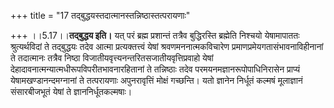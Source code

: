 +++
title = "17 तद्बुद्धयस्तदात्मानस्तन्निष्ठास्तत्परायणाः"

+++
।।5.17।।**तद्बुद्धय इति।** यत् परं ब्रह्म प्रशान्तं तत्रैव बुद्धिरस्ति
ब्रह्मेति निश्चयो येषामापाततः श्रुत्यर्थविदां ते तद्बुद्धयः तदेव आत्मा
प्रत्यक्तत्त्वं येषां श्रवणमननात्मकविचारेण
प्रमाणप्रमेयगतासंभावनाविहीनानां ते तदात्मानः तत्रैव निष्ठा
विजातीयवृत्त्यनन्तरितसजातीयवृत्तिप्रवाहो येषां
देहादावनात्मन्यात्मधीरूपविपरीतभावनारहितानां ते तन्निष्ठाः तदेव
परमयनमज्ञानरूपोपाधिनिरासेन प्राप्यं येषामखण्डानन्दमग्नानां ते तत्परायणाः
अपुनरावृत्तिं मोक्षं गच्छन्ति। यतो ज्ञानेन निर्धूतं कल्मषं मूलाज्ञानं
संसारबीजभूतं येषां ते ज्ञाननिर्धूतकल्मषाः।
